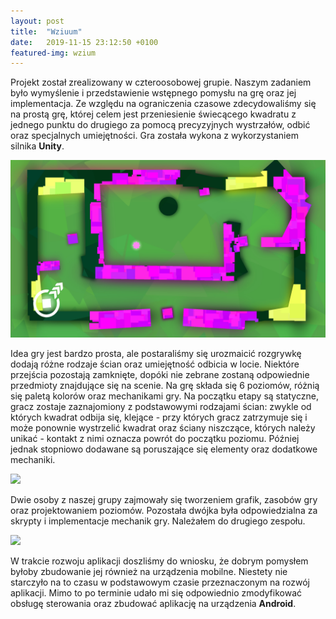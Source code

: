 ```yaml
---
layout: post
title:  "Wziuum"
date:   2019-11-15 23:12:50 +0100
featured-img: wzium
---
```

Projekt został zrealizowany w czteroosobowej grupie. Naszym zadaniem było wymyślenie i przedstawienie wstępnego pomysłu na grę oraz jej implementacja. Ze względu na ograniczenia czasowe zdecydowaliśmy się na prostą grę, której celem jest przeniesienie świecącego kwadratu z jednego punktu do drugiego za pomocą precyzyjnych wystrzałów, odbić oraz specjalnych umiejętności. Gra została wykona z wykorzystaniem silnika **Unity**.

![](https://raw.githubusercontent.com/jacekbla/jacekbla.github.io/master/assets/img/posts/content/wzium/mobile.jpg)

Idea gry jest bardzo prosta, ale postaraliśmy się urozmaicić rozgrywkę dodają różne rodzaje ścian oraz umiejętność odbicia w locie. Niektóre przejścia pozostają zamknięte, dopóki nie zebrane zostaną odpowiednie przedmioty znajdujące się na scenie. 
Na grę składa się 6 poziomów, różnią się paletą kolorów oraz mechanikami gry. Na początku etapy są statyczne, gracz zostaje zaznajomiony z podstawowymi rodzajami ścian: zwykle od których kwadrat odbija się, klejące - przy których gracz zatrzymuje się i może ponownie wystrzelić kwadrat oraz ściany niszczące, których należy unikać - kontakt z nimi oznacza powrót do początku poziomu. Później jednak stopniowo dodawane są poruszające się elementy oraz dodatkowe mechaniki.  

![](https://raw.githubusercontent.com/jacekbla/jacekbla.github.io/master/assets/img/posts/content/wzium/mid_air.gif)

Dwie osoby z naszej grupy zajmowały się tworzeniem grafik, zasobów gry oraz projektowaniem poziomów. Pozostała dwójka była odpowiedzialna za skrypty i implementacje mechanik gry. Należałem do drugiego zespołu.  

![](https://raw.githubusercontent.com/jacekbla/jacekbla.github.io/master/assets/img/posts/content/wzium/rotate.gif)

W trakcie rozwoju aplikacji doszliśmy do wniosku, że dobrym pomysłem byłoby zbudowanie jej również na urządzenia mobilne. Niestety nie starczyło na to czasu w podstawowym czasie przeznaczonym na rozwój aplikacji. Mimo to po terminie udało mi się odpowiednio zmodyfikować obsługę sterowania oraz zbudować aplikację na urządzenia **Android**.
